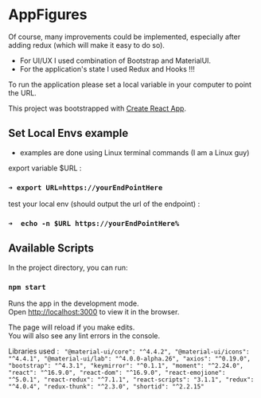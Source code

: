 # AppFigures
Of course, many improvements could be implemented, especially after adding redux (which will make it easy to do so).
- For UI/UX I used combination of Bootstrap and MaterialUI.
- For the application's state I used Redux and Hooks !!!

To run the application please set a local variable in your computer to point the URL.

This project was bootstrapped with [Create React App](https://github.com/facebook/create-react-app).

## Set Local Envs example
- examples are done using Linux terminal commands (I am a Linux guy)

export variable $URL :
### `➜ export URL=https://yourEndPointHere`

test your local env (should output the url of the endpoint) :
### `➜  echo -n $URL https://yourEndPointHere%`

## Available Scripts

In the project directory, you can run:

### `npm start`

Runs the app in the development mode.<br>
Open [http://localhost:3000](http://localhost:3000) to view it in the browser.

The page will reload if you make edits.<br>
You will also see any lint errors in the console.

Libraries used :
  ` "@material-ui/core": "^4.4.2",
    "@material-ui/icons": "^4.4.1",
    "@material-ui/lab": "^4.0.0-alpha.26",
    "axios": "^0.19.0",
    "bootstrap": "^4.3.1",
    "keymirror": "^0.1.1",
    "moment": "^2.24.0",
    "react": "^16.9.0",
    "react-dom": "^16.9.0",
    "react-emojione": "^5.0.1",
    "react-redux": "^7.1.1",
    "react-scripts": "3.1.1",
    "redux": "^4.0.4",
    "redux-thunk": "^2.3.0",
    "shortid": "^2.2.15"`
